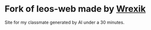 #  Fork of leos-web made by [Wrexik](https://github.com/wrexik)
Site for my classmate generated by AI under a 30 minutes.
